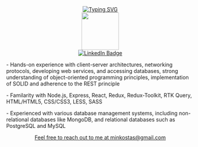 <div id="header" align="center">
 <div align="center">
 <a href="https://git.io/typing-svg"><img src="https://readme-typing-svg.demolab.com?font=Montserrat&duration=9000&pause=400&color=3B3B3B6E&center=true&vCenter=true&random=false&width=435&lines=Hi+there%2C+I+am+Stanislav" alt="Typing SVG" /></a>
 </div>
 <div align="center">
  <img src="https://media.giphy.com/media/M9gbBd9nbDrOTu1Mqx/giphy.gif" width="100"/>
 </div>
</div>
  <div id="badges" align="center">
   <a href="www.linkedin.com/in/minkostanislav"><img src="https://img.shields.io/badge/LinkedIn-blue?style=for-the-badge&logo=linkedin&logoColor=white" alt="LinkedIn Badge"/></a>
</div>
<div>
<div>
 <p>- Hands-on experience with client-server architectures, networking protocols, developing web services, and accessing databases, strong understanding of object-oriented programming principles, implementation of SOLID and adherence to the REST principle</p>
 <p>- Familarity with Node.js, Express, React, Redux, Redux-Toolkit, RTK Query, HTML/HTML5, CSS/CSS3, LESS, SASS</p>
 <p>- Experienced with various database management systems, including non-relational databases like MongoDB, and relational databases such as PostgreSQL and MySQL</p>
</div>

</div>
  <div id="badges" align="center">
  <span><u>Feel free to reach out to me at <a href="https://github.com/StanislavM31">minkostas@gmail.com </a></span>
</div>
<!--
**StanislavM31/StanislavM31** is a ✨ _special_ ✨ repository because its `README.md` (this file) appears on your GitHub profile.

Here are some ideas to get you started:

- 🔭 I’m currently working on ...
- 🌱 I’m currently learning ...
- 👯 I’m looking to collaborate on ...
- 🤔 I’m looking for help with ...
- 💬 Ask me about ...
- 📫 How to reach me: ...
- 😄 Pronouns: ...
- ⚡ Fun fact: ...
-->
